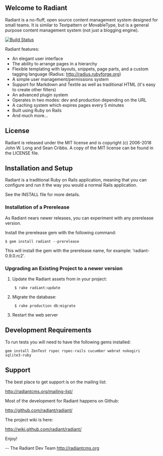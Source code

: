 ## Welcome to Radiant

Radiant is a no-fluff, open source content management system designed for
small teams. It is similar to Textpattern or MovableType, but is a general
purpose content management system (not just a blogging engine).

[![Build Status](https://secure.travis-ci.org/radiant/radiant.svg?branch=1.x)](http://travis-ci.org/radiant/radiant)

Radiant features:

* An elegant user interface
* The ability to arrange pages in a hierarchy
* Flexible templating with layouts, snippets, page parts, and a custom tagging
  language (Radius: http://radius.rubyforge.org)
* A simple user management/permissions system
* Support for Markdown and Textile as well as traditional HTML (it's easy to
  create other filters)
* An advanced plugin system
* Operates in two modes: dev and production depending on the URL
* A caching system which expires pages every 5 minutes
* Built using Ruby on Rails
* And much more...

## License

Radiant is released under the MIT license and is copyright (c) 2006-2018
John W. Long and Sean Cribbs. A copy of the MIT license can be found in the
LICENSE file.

## Installation and Setup

Radiant is a traditional Ruby on Rails application, meaning that you can
configure and run it the way you would a normal Rails application.

See the INSTALL file for more details.

### Installation of a Prerelease

As Radiant nears newer releases, you can experiment with any prerelease version.

Install the prerelease gem with the following command:

    $ gem install radiant --prerelease

This will install the gem with the prerelease name, for example: ‘radiant-0.9.0.rc2’.

### Upgrading an Existing Project to a newer version

1. Update the Radiant assets from in your project:

        $ rake radiant:update

2. Migrate the database:

        $ rake production db:migrate

3. Restart the web server

## Development Requirements

To run tests you will need to have the following gems installed:

    gem install ZenTest rspec rspec-rails cucumber webrat nokogiri sqlite3-ruby

## Support

The best place to get support is on the mailing list:

http://radiantcms.org/mailing-list/

Most of the development for Radiant happens on Github:

http://github.com/radiant/radiant/

The project wiki is here:

http://wiki.github.com/radiant/radiant/


Enjoy!

--
The Radiant Dev Team
http://radiantcms.org
